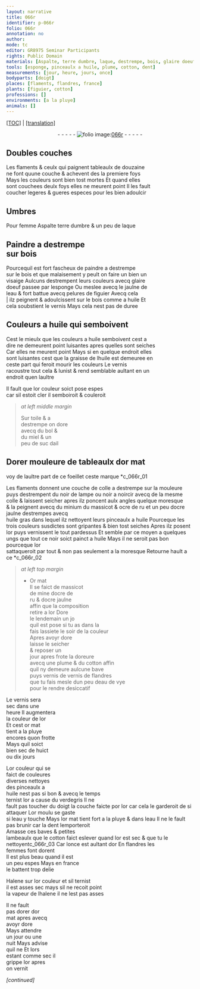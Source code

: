 ```yaml
---
layout: narrative
title: 066r
identifier: p-066r
folio: 066r
annotation: no
author:
mode: tc
editor: GR8975 Seminar Participants
rights: Public Domain
materials: [Aspalte, terre dumbre, laque, destrempe, bois, glaire doeuf, jaulne, eau, pelures de figuier, huile, vernis, toile, bol, miel, suc dail, or mat, colle a destrempe, noir de lampe, noir a noircir, colle, minium, massicot, ocre de ru, ocre jaulne, huile gras, or, Or mat, mine, cotton, vernis de flandres, eau de vye, verdegris, or moulu, dore]
tools: [esponge, pinceaulx a huile, plume, cotton, dent]
measurements: [jour, heure, jours, once]
bodyparts: [doigt]
places: [flaments, flandres, france]
plants: [figuier, cotton]
professions: []
environments: [a la pluye]
animals: []
---
```


 <p><a href="{{ site.baseurl }}/diplomatic/">[TOC]</a> | <a href="{{ site.baseurl }}/texts/p-066r_tl/" target="_blank">[translation]</a></p><div class="folio" align="center">- - - - - <a href="http://gallica.bnf.fr/ark:/12148/btv1b10500001g/f137.image" target="_blank"><img src="https://cu-mkp.github.io/2017-workshop-edition/assets/photo-icon.png" alt="folio image: " style="display:inline-block; margin-bottom:-3px;"/>066r</a> - - - - - </div>  
  

## Doubles couches

 
Les <span class="pl">flaments</span> & ceulx qui paignent tableaulx de douzaine<br/> ne font quune couche & achevent des la premiere foys<br/> Mays les couleurs sont bien tost mortes Et quand elles<br/> sont couchees deulx foys elles ne meurent point Il les fault<br/> coucher legeres & gueres especes pour les bien adoulcir
 
 
  

## Umbres

 
Pour femme <span class="m">Aspalte</span> <span class="m">terre dumbre</span> & un peu de <span class="m">laque</span>
 
 
  

## Paindre a <span class="m">destrempe</span><br/> sur <span class="m">bois</span>

 
Pourcequil est fort fascheux de paindre a <span class="m">destrempe</span><br/> sur le <span class="m">bois</span> et que malaisem<span class="exp">ent</span> y peult on faire <span class="del">un</span> bien un<br/> visaige Aulcuns destrempent leurs couleurs avecq <span class="m">glaire<br/> doeuf</span> passee par l<span class="tl">esponge</span> Ou meslee avecq le <span class="m">jaulne</span> de<br/> l<span class="m">eau</span> & fort battue avecq <span class="m">pelures de <span class="pa">figuier</span></span> Avecq cela<br/> | ilz peignent & adoulcissent sur le <span class="m">bois</span> co<span class="exp">mm</span>e a <span class="m">huile</span> Et<br/> cela soubstient le <span class="m">vernis</span> Mays cela nest pas de duree
 
 
  

## Couleurs a <span class="m">huile</span> qui semboivent

 
Cest le mieulx que les couleurs a <span class="m">huile</span> semboivent cest a<br/> dire ne demeurent point luisantes apres quelles sont seiches<br/> Car elles ne meurent point Mays si en quelque endroit elles<br/> sont luisantes cest que la graisse de l<span class="m">huile</span> est demeuree en<br/> ceste part qui feroit mourir les couleurs Le <span class="m">vernis</span><br/> racoustre tout cela & lunist & rend semblable aulta<span class="exp">n</span>t en un<br/> endroit quen laultre
 
Il fault que lor couleur soict pose espes<br/> car sil estoit cler il semboiroit & couleroit
 
> *at left middle margin*
> 
> 
>   Sur <span class="m">toile</span> & a<br/> <span class="m">destrempe</span> on dore<br/> avecq du <span class="m">bol</span> &<br/> du <span class="m">miel</span> & un<br/> peu de <span class="m">suc dail</span>
 
 
  

## Dorer mouleure de tableaulx d<span class="m">or mat</span>

 
voy de laultre part de ce foeillet ceste marque *c_066r_01
 
Les <span class="pl">flaments</span> donnent une couche de <span class="m">colle a destrempe</span> sur la mouleure<br/> puys destrempent du <span class="m">noir de lampe</span> ou <span class="m">noir a noircir</span> avecq de la mesme<br/> <span class="m">colle</span> & laissent seicher apres ilz poncent aulx angles quelque moresque<br/> & la peignent avecq du <span class="m">minium</span> du <span class="m">massicot</span> & <span class="m">ocre de ru</span> <span class="add">et un peu d<span class="m">ocre jaulne</span></span> destrempes avecq<br/> <span class="m">huile gras</span> dans lequel ilz nettoyent leurs <span class="tl">pinceaulx a <span class="m">huile</span></span> Pourceque les<br/> trois couleurs susdictes sont gripantes & bien tost seiches Apres ilz posent<br/> l<span class="m">or</span> puys vernissent le tout pardessus Et semble par ce moyen a quelques<br/> ungs que tout ce noir soict painct a <span class="m">huile</span> Mays il ne seroit pas bon pourceque l<span class="m">o<span class="exp">r</span></span><br/> sattaqueroit par tout & non pas seulem<span class="exp">ent</span> a la moresque Retourne hault a ce *c_066r_02
 
> *at left top margin*
> 
> 
>   * <span class="m">Or mat</span><br/> Il se faict de <span class="m">massicot</span><br/> de <span class="m">mine</span> d<span class="m">ocre de<br/> ru</span> & d<span class="m">ocre jaulne</span><br/> affin que la composition<br/> retire a l<span class="m">or</span> Dore<br/> le <span class="tmp">lendemain</span> <span class="del">un jo</span><br/> quil est pose si tu as <span class="del">dans la</span><br/> fais lassiete le <span class="tmp">soir</span> de la couleur<br/> Apres avoyr dore<br/> laisse le seicher<br/> & reposer un<br/> <span class="ms"><span class="tmp">jour</span></span> apres frote la doreure<br/> avecq une <span class="tl">plume</span> & du <span class="tl"><span class="m"><span class="pa">cotton</span></span></span> affin<br/> quil ny demeure aulcune bave<br/> puys vernis de <span class="m">vernis de <span class="pl">flandres</span></span><br/> que tu fais mesle dun peu d<span class="m">eau de vye</span><br/> pour le rendre desiccatif
 
Le <span class="m">vernis</span> sera<br/> sec dans une<br/> <span class="ms"><span class="tmp">heure</span></span> Il augmentera<br/> la couleur de lor<br/> Et cest <span class="m">or mat</span><br/> tient <span class="env">a la pluye</span><br/> encores quon frotte<br/> Mays quil soict<br/> bien sec de huict<br/> ou dix <span class="ms"><span class="tmp">jours</span></span>
 
Lor couleur qui se<br/> faict de couleures<br/> diverses nettoyes<br/> des <span class="tl">pinceaulx a<br/> <span class="m">huile</span></span> nest pas si bon & avecq le <span class="tmp">temps</span><br/> ternist lor a cause du <span class="m">verdegris</span> Il ne<br/> fault pas toucher du <span class="bp">doigt</span> la couche faicte por lor car cela le garderoit de si attaquer L<span class="m">or moulu</span> se gaste<br/> si l<span class="m">eau</span> y touche Mays l<span class="m">or mat</span> tient fort <span class="env">a la pluye</span> & dans l<span class="m">eau</span> Il ne le fault pas brunir car la <span class="tl">dent</span> lemporteroit<br/> Amasse ces baves & petites<br/> lambeaulx que le <span class="tl"><span class="m"><span class="pa">cotton</span></span></span> faict eslever quand l<span class="m">or</span> est sec & que tu le nettoyentc_066r_03 Car l<span class="ms">once</span> est aulta<span class="exp">n</span>t d<span class="m">or</span> En <span class="pl">flandres</span> les<br/> femmes <span class="del">font</span> dorent<br/> Il est plus beau quand il est<br/> un peu espes Mays en <span class="pl">fra<span class="exp">n</span>ce</span><br/> le battent trop delie
 
Halene sur lor couleur et sil ternist<br/> il est asses sec mays sil ne recoit point<br/> la vapeur de lhalene il ne lest pas asses
 
Il ne fault<br/> pas dorer d<span class="m">or<br/> mat</span> apres <span class="del">avecq</span><br/> avoyr <span class="m">dore</span><br/> Mays attendre<br/> <span class="tmp">un jour ou une<br/> nuit</span> <span class="del">Mays advise<br/> quil ne</span> Et lors<br/> estant co<span class="exp">mm</span>e sec il<br/> grippe l<span class="m">or</span> apres<br/> on vernit
 
*[continued]*
 
 